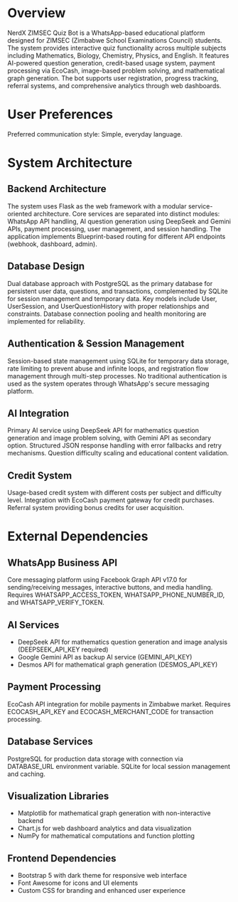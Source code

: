 # Overview

NerdX ZIMSEC Quiz Bot is a WhatsApp-based educational platform designed for ZIMSEC (Zimbabwe School Examinations Council) students. The system provides interactive quiz functionality across multiple subjects including Mathematics, Biology, Chemistry, Physics, and English. It features AI-powered question generation, credit-based usage system, payment processing via EcoCash, image-based problem solving, and mathematical graph generation. The bot supports user registration, progress tracking, referral systems, and comprehensive analytics through web dashboards.

# User Preferences

Preferred communication style: Simple, everyday language.

# System Architecture

## Backend Architecture
The system uses Flask as the web framework with a modular service-oriented architecture. Core services are separated into distinct modules: WhatsApp API handling, AI question generation using DeepSeek and Gemini APIs, payment processing, user management, and session handling. The application implements Blueprint-based routing for different API endpoints (webhook, dashboard, admin).

## Database Design
Dual database approach with PostgreSQL as the primary database for persistent user data, questions, and transactions, complemented by SQLite for session management and temporary data. Key models include User, UserSession, and UserQuestionHistory with proper relationships and constraints. Database connection pooling and health monitoring are implemented for reliability.

## Authentication & Session Management
Session-based state management using SQLite for temporary data storage, rate limiting to prevent abuse and infinite loops, and registration flow management through multi-step processes. No traditional authentication is used as the system operates through WhatsApp's secure messaging platform.

## AI Integration
Primary AI service using DeepSeek API for mathematics question generation and image problem solving, with Gemini API as secondary option. Structured JSON response handling with error fallbacks and retry mechanisms. Question difficulty scaling and educational content validation.

## Credit System
Usage-based credit system with different costs per subject and difficulty level. Integration with EcoCash payment gateway for credit purchases. Referral system providing bonus credits for user acquisition.

# External Dependencies

## WhatsApp Business API
Core messaging platform using Facebook Graph API v17.0 for sending/receiving messages, interactive buttons, and media handling. Requires WHATSAPP_ACCESS_TOKEN, WHATSAPP_PHONE_NUMBER_ID, and WHATSAPP_VERIFY_TOKEN.

## AI Services
- DeepSeek API for mathematics question generation and image analysis (DEEPSEEK_API_KEY required)
- Google Gemini API as backup AI service (GEMINI_API_KEY)
- Desmos API for mathematical graph generation (DESMOS_API_KEY)

## Payment Processing
EcoCash API integration for mobile payments in Zimbabwe market. Requires ECOCASH_API_KEY and ECOCASH_MERCHANT_CODE for transaction processing.

## Database Services
PostgreSQL for production data storage with connection via DATABASE_URL environment variable. SQLite for local session management and caching.

## Visualization Libraries
- Matplotlib for mathematical graph generation with non-interactive backend
- Chart.js for web dashboard analytics and data visualization
- NumPy for mathematical computations and function plotting

## Frontend Dependencies
- Bootstrap 5 with dark theme for responsive web interface
- Font Awesome for icons and UI elements
- Custom CSS for branding and enhanced user experience
